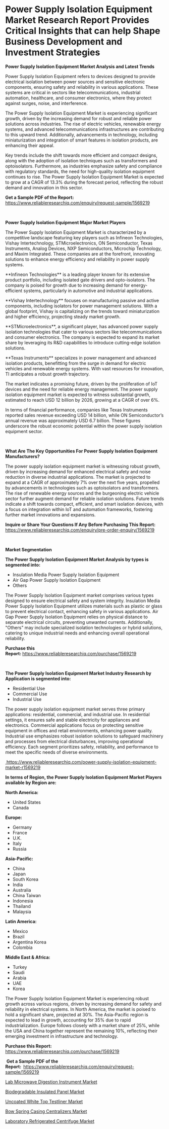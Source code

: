 <p><h1>Power Supply Isolation Equipment Market Research Report Provides Critical Insights that can help Shape Business Development and Investment Strategies</h1></p><p><strong>Power Supply Isolation Equipment Market Analysis and Latest Trends</strong></p>
<p><p>Power Supply Isolation Equipment refers to devices designed to provide electrical isolation between power sources and sensitive electronic components, ensuring safety and reliability in various applications. These systems are critical in sectors like telecommunications, industrial automation, healthcare, and consumer electronics, where they protect against surges, noise, and interference.</p><p>The Power Supply Isolation Equipment Market is experiencing significant growth, driven by the increasing demand for robust and reliable power solutions across industries. The rise of electric vehicles, renewable energy systems, and advanced telecommunications infrastructures are contributing to this upward trend. Additionally, advancements in technology, including miniaturization and integration of smart features in isolation products, are enhancing their appeal.</p><p>Key trends include the shift towards more efficient and compact designs, along with the adoption of isolation techniques such as transformers and optoisolators. Furthermore, as industries emphasize safety and compliance with regulatory standards, the need for high-quality isolation equipment continues to rise. The Power Supply Isolation Equipment Market is expected to grow at a CAGR of 13.3% during the forecast period, reflecting the robust demand and innovation in this sector.</p></p>
<p><strong>Get a Sample PDF of the Report:&nbsp;</strong> <a href="https://www.reliableresearchiq.com/enquiry/request-sample/1569219?utm_campaign=1461&utm_medium=2&utm_source=Github&utm_content=ia&utm_term=14102024&utm_id=power-supply-isolation-equipment">https://www.reliableresearchiq.com/enquiry/request-sample/1569219</a></p>
<p>&nbsp;</p>
<p><strong>Power Supply Isolation Equipment Major Market Players</strong></p>
<p><p>The Power Supply Isolation Equipment Market is characterized by a competitive landscape featuring key players such as Infineon Technologies, Vishay Intertechnology, STMicroelectronics, ON Semiconductor, Texas Instruments, Analog Devices, NXP Semiconductors, Microchip Technology, and Maxim Integrated. These companies are at the forefront, innovating solutions to enhance energy efficiency and reliability in power supply systems.</p><p>**Infineon Technologies** is a leading player known for its extensive product portfolio, including isolated gate drivers and opto-isolators. The company is poised for growth due to increasing demand for energy-efficient systems, particularly in automotive and industrial applications. </p><p>**Vishay Intertechnology** focuses on manufacturing passive and active components, including isolators for power management solutions. With a global footprint, Vishay is capitalizing on the trends toward miniaturization and higher efficiency, projecting steady market growth.</p><p>**STMicroelectronics**, a significant player, has advanced power supply isolation technologies that cater to various sectors like telecommunications and consumer electronics. The company is expected to expand its market share by leveraging its R&D capabilities to introduce cutting-edge isolation solutions.</p><p>**Texas Instruments** specializes in power management and advanced isolation products, benefitting from the surge in demand for electric vehicles and renewable energy systems. With vast resources for innovation, TI anticipates a robust growth trajectory.</p><p>The market indicates a promising future, driven by the proliferation of IoT devices and the need for reliable energy management. The power supply isolation equipment market is expected to witness substantial growth, estimated to reach USD 12 billion by 2026, growing at a CAGR of over 6%.</p><p>In terms of financial performance, companies like Texas Instruments reported sales revenue exceeding USD 14 billion, while ON Semiconductor’s annual revenue was approximately USD 6.7 billion. These figures underscore the robust economic potential within the power supply isolation equipment sector.</p></p>
<p>&nbsp;</p>
<p><strong>What Are The Key Opportunities For Power Supply Isolation Equipment Manufacturers?</strong></p>
<p><p>The power supply isolation equipment market is witnessing robust growth, driven by increasing demand for enhanced electrical safety and noise reduction in diverse industrial applications. The market is projected to expand at a CAGR of approximately 7% over the next five years, propelled by advancements in technologies such as optoisolators and transformers. The rise of renewable energy sources and the burgeoning electric vehicle sector further augment demand for reliable isolation solutions. Future trends indicate a shift towards compact, efficient, and smart isolation devices, with a focus on integration within IoT and automation frameworks, fostering further market innovations and expansions.</p></p>
<p><strong>Inquire or Share Your Questions If Any Before Purchasing This Report:</strong> <a href="https://www.reliableresearchiq.com/enquiry/pre-order-enquiry/1569219?utm_campaign=1461&utm_medium=2&utm_source=Github&utm_content=ia&utm_term=14102024&utm_id=power-supply-isolation-equipment">https://www.reliableresearchiq.com/enquiry/pre-order-enquiry/1569219</a></p>
<p>&nbsp;</p>
<p><strong>Market Segmentation</strong></p>
<p><strong>The Power Supply Isolation Equipment Market Analysis by types is segmented into:</strong></p>
<p><ul><li>Insulation Media Power Supply Isolation Equipment</li><li>Air Gap Power Supply Isolation Equipment</li><li>Others</li></ul></p>
<p><p>The Power Supply Isolation Equipment market comprises various types designed to ensure electrical safety and system integrity. Insulation Media Power Supply Isolation Equipment utilizes materials such as plastic or glass to prevent electrical contact, enhancing safety in various applications. Air Gap Power Supply Isolation Equipment relies on physical distance to separate electrical circuits, preventing unwanted currents. Additionally, "Others" may include specialized isolation technologies or hybrid solutions, catering to unique industrial needs and enhancing overall operational reliability.</p></p>
<p><strong>Purchase this Report:&nbsp;</strong><a href="https://www.reliableresearchiq.com/purchase/1569219?utm_campaign=1461&utm_medium=2&utm_source=Github&utm_content=ia&utm_term=14102024&utm_id=power-supply-isolation-equipment">https://www.reliableresearchiq.com/purchase/1569219</a></p>
<p>&nbsp;</p>
<p><strong>The Power Supply Isolation Equipment Market Industry Research by Application is segmented into:</strong></p>
<p><ul><li>Residential Use</li><li>Commercial Use</li><li>Industrial Use</li></ul></p>
<p><p>The power supply isolation equipment market serves three primary applications: residential, commercial, and industrial use. In residential settings, it ensures safe and stable electricity for appliances and electronics. Commercial applications focus on protecting sensitive equipment in offices and retail environments, enhancing power quality. Industrial use emphasizes robust isolation solutions to safeguard machinery and processes from electrical disturbances, improving operational efficiency. Each segment prioritizes safety, reliability, and performance to meet the specific needs of diverse environments.</p></p>
<p><a href="https://www.reliableresearchiq.com/power-supply-isolation-equipment-market-r1569219?utm_campaign=1461&utm_medium=2&utm_source=Github&utm_content=ia&utm_term=14102024&utm_id=power-supply-isolation-equipment">&nbsp;https://www.reliableresearchiq.com/power-supply-isolation-equipment-market-r1569219</a></p>
<p><strong>In terms of Region, the Power Supply Isolation Equipment Market Players available by Region are:</strong></p>
<p>
    <p> <strong> North America: </strong>
        <ul>
            <li>United States</li>
            <li>Canada</li>
        </ul>
        </p> 
    <p> <strong> Europe: </strong>
        <ul>
            <li>Germany</li>
            <li>France</li>
            <li>U.K.</li>
            <li>Italy</li>
            <li>Russia</li>
        </ul>
        </p> 
    <p> <strong> Asia-Pacific: </strong>
        <ul>
            <li>China</li>
            <li>Japan</li>
            <li>South Korea</li>
            <li>India</li>
            <li>Australia</li>
            <li>China Taiwan</li>
            <li>Indonesia</li>
            <li>Thailand</li>
            <li>Malaysia</li>
        </ul>
        </p> 
    <p> <strong> Latin America: </strong>
        <ul>
            <li>Mexico</li>
            <li>Brazil</li>
            <li>Argentina Korea</li>
            <li>Colombia</li>
        </ul>
        </p> 
    <p> <strong> Middle East & Africa: </strong>
        <ul>
            <li>Turkey</li>
            <li>Saudi</li>
            <li>Arabia</li>
            <li>UAE</li>
            <li>Korea</li>
        </ul>
    </p>
    </p>
<p><p>The Power Supply Isolation Equipment Market is experiencing robust growth across various regions, driven by increasing demand for safety and reliability in electrical systems. In North America, the market is poised to hold a significant share, projected at 30%. The Asia-Pacific region is expected to lead in growth, accounting for 35% due to rapid industrialization. Europe follows closely with a market share of 25%, while the USA and China together represent the remaining 10%, reflecting their emerging investment in infrastructure and technology.</p></p>
<p><strong>Purchase this Report: </strong><a href="https://www.reliableresearchiq.com/purchase/1569219?utm_campaign=1461&utm_medium=2&utm_source=Github&utm_content=ia&utm_term=14102024&utm_id=power-supply-isolation-equipment">https://www.reliableresearchiq.com/purchase/1569219</a></p>
<p>&nbsp;<strong>Get a Sample PDF of the Report:&nbsp;&nbsp;</strong><a href="https://www.reliableresearchiq.com/enquiry/request-sample/1569219?utm_campaign=1461&utm_medium=2&utm_source=Github&utm_content=ia&utm_term=14102024&utm_id=power-supply-isolation-equipment">https://www.reliableresearchiq.com/enquiry/request-sample/1569219</a></p>
<p><strong></strong></p>
<p><p><a href="https://www.linkedin.com/pulse/unlocking-growth-potential-strategic-analysis-lab-microwave-digestion-uyytf?trk=public_post_embed_feed-article-content&utm_campaign=1461&utm_medium=2&utm_source=Github&utm_content=ia&utm_term=14102024&utm_id=power-supply-isolation-equipment">Lab Microwave Digestion Instrument Market</a></p><p><a href="https://github.com/khloet8sawender/Market-Research-Report-List-1/blob/main/biodegradable-insulated-panel-market.md?utm_campaign=1461&utm_medium=2&utm_source=Github&utm_content=ia&utm_term=14102024&utm_id=power-supply-isolation-equipment">Biodegradable Insulated Panel Market</a></p><p><a href="https://github.com/dave2as/Market-Research-Report-List-1/blob/main/uncoated-white-top-testliner-market.md?utm_campaign=1461&utm_medium=2&utm_source=Github&utm_content=ia&utm_term=14102024&utm_id=power-supply-isolation-equipment">Uncoated White Top Testliner Market</a></p><p><a href="https://www.linkedin.com/pulse/sustainability-trends-bow-spring-casing-centralizers-industry-undsf?trk=public_post_embed_feed-article-content&utm_campaign=1461&utm_medium=2&utm_source=Github&utm_content=ia&utm_term=14102024&utm_id=power-supply-isolation-equipment">Bow Spring Casing Centralizers Market</a></p><p><a href="https://www.linkedin.com/pulse/pioneering-growth-analyzing-global-laboratory-refrigerated-centrifuge-yeknc?trk=public_post_embed_feed-article-content&utm_campaign=1461&utm_medium=2&utm_source=Github&utm_content=ia&utm_term=14102024&utm_id=power-supply-isolation-equipment">Laboratory Refrigerated Centrifuge Market</a></p></p>